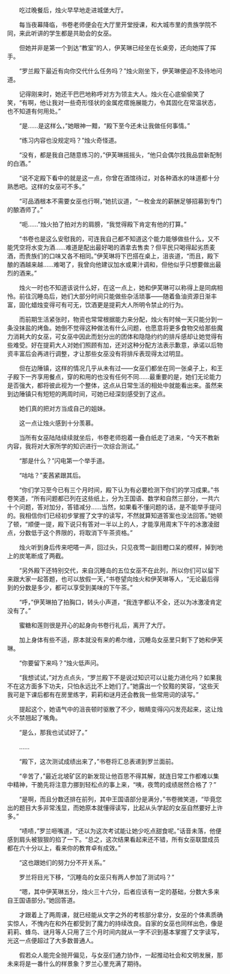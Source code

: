 　　吃过晚餐后，烛火早早地走进城堡大厅。

　　每当夜幕降临，书卷老师便会在大厅里开堂授课，和大城市里的贵族学院不同，来此听讲的学生都是共助会的女巫。

　　但她并非是第一个到达“教室”的人，伊芙琳已经坐在长桌旁，还向她挥了挥手。

　　“罗兰殿下最近有向你交代什么任务吗？”烛火刚坐下，伊芙琳便迫不及待地问道。

　　记得刚来时，她还干巴巴地称呼对方为领主大人。烛火在心底偷偷笑了笑，“有啊，他让我对一些奇形怪状的金属疙瘩施展能力，令其固化在常温状态，也不知道有何用处。”

　　“是……是这样么，”她眼神一黯，“殿下至今还未让我做任何事情。”

　　“练习内容也没规定吗？”烛火奇怪道。

　　“没有，都是我自己随意练习的，”伊芙琳摇摇头，“他只会偶尔找我品尝新配制的白酒。”

　　“说不定殿下看中的就是这一点，你曾在酒馆待过，对各种酒水的味道都十分熟悉吧。这样的女巫可不多。”

　　“可品酒根本不需要女巫也行啊，”她抗议道，“一枚金龙的薪酬足够招募到专门的酿酒师了。”

　　“呃……”烛火拍了拍对方的肩膀，“我觉得殿下肯定有他的打算。”

　　“书卷也是这么安慰我的，可连我自己都不知道这个能力能够做些什么，又不能凭空将水变为酒……难道是配出最好喝的酒拿去售卖？但平民只喝得起劣质麦酒，而贵族们的口味又各不相同。”伊芙琳将下巴搭在桌上，沮丧道，“而且，殿下酿的酒越来越……难喝了，我曾向他建议加水或果汁调和，但他似乎只想要做出最烈的酒来。”

　　烛火一时也不知道该说什么好，在这一点上，她和伊芙琳可以称得上是同病相怜。前往沉睡岛后，她们大部分时间只能做些杂活琐事——随着鱼油资源日渐丰富，固化蜡烛变得可有可无，饮酒更是提莉大人所明令禁止的行为。

　　而前期生活紧张时，物资也常常根据能力来分配，烛火有时候一天只能分到一条没抹盐的烤鱼。她倒不觉得这种做法有什么问题，也愿意将更多食物交给那些魔力消耗大的女巫，可女巫中因此而划分出的团体和隐隐约约的排斥感却让她觉得有些难受。好在提莉大人对她们照顾有加，还对这种分配方法表示歉意，承诺以后物资丰富后会再进行调整，才让那些女巫没有将排斥表现得太过明显。

　　但在边陲镇，这样的情况几乎从未有过——女巫们都坐在同一张桌子上，和王子殿下一齐享用餐点，穿的和用的也没有任何不同……最重要的是，她们无论能力是否强大，都将彼此视为一个整体，这点从日常生活的相处中就能看出来。虽然来到边陲镇只有短短的两周时间，可她已经深刻感受到了这点。

　　她们真的把对方当成自己的姐妹。

　　这一点让烛火感到十分羡慕。

　　当所有女巫陆陆续续就坐后，书卷老师抱着一叠白纸走了进来，“今天不教新内容，我将对大家所学的知识进行一次综合测试。”

　　“那是什么？”闪电第一个举手道。

　　“咕咕？”麦茜紧跟其后。

　　“你们学习至今已有三个月时间，殿下认为有必要检测下你们的学习成果。”书卷笑道，“所有问题都已列在这些纸上，分为王国语、数学和自然三部分，一共六十个问题，答对加分，答错减分……当然，如果看不懂问题的话，是不能举手提问的。我相信你们已经初步掌握了文字的读写，不然就算知道答案也没法回答。”她顿了顿，“顺便一提，殿下说只有答对一半以上的人，才能享用周末下午的冰激凌甜点，分数低于这个界限的，将取消下午茶资格。”

　　烛火听到身后传来吧嗒一声，回过头，只见夜莺一副目瞪口呆的模样，掉到地上的炭笔断成了两截。

　　“另外殿下还特别交代，来自沉睡岛的五位女巫不在此列，所以你们可以留下来跟大家一起答题，也可以放假一天，”书卷望向烛火和伊芙琳等人，“无论最后得到的分数是多少，都可以享受到美味的下午茶。”

　　“呼，”伊芙琳拍了拍胸口，转头小声道，“我连字都认不全，还以为冰激凌肯定没有了。”

　　蜜糖和莲则很是开心的起身向书卷行礼后，离开了大厅。

　　加上身体有些不适，原本就没有来的希尔维，沉睡岛女巫里只剩下了她和伊芙琳。

　　“你要留下来吗？”烛火低声问。

　　“我想试试，”对方点点头，“罗兰殿下不是说过知识可以让能力进化吗？如果我不在这方面多下功夫，只怕永远比不上她们了。”她露出一个狡黠的笑容，“这些天我可是下课后都有在房里练字，莉莉和谜月还会教我一些常用词的读写。”

　　提起这个，她语气中的沮丧顿时驱散了不少，眼睛变得闪闪发亮起来，这让烛火不禁翘起了嘴角。

　　“是么，那我也试试好了。”

　　……

　　“殿下，这次测试成绩出来了，”书卷将汇总表递到罗兰面前。

　　“辛苦了，”最近北坡矿区的新发现让他百思不得其解，就连日常工作都难以集中精神，干脆先将注意力挪到轻松点的事上来，“咦，夜莺的成绩居然合格了？”

　　“是啊，而且分数还排在前列，其中王国语部分是满分，”书卷微笑道，“毕竟您出的题目大多非常浅显，而她原本就懂得读写，比起从头学起的女巫自然要好上许多。”

　　“啧啧，”罗兰咂嘴道，“还以为这次考试能让她少吃点甜食呢。”话音未落，他便感到肩头被狠狠的掐了一下。“总之，这次结果看起来还不错，所有女巫联盟成员都在六十分以上，看来你的教育卓有成效。”

　　“这也跟她们的努力分不开关系。”

　　罗兰将目光下移，“沉睡岛的女巫只有两人参加了测试吗？”

　　“嗯，其中伊芙琳五分，烛火三十六分，后者应该有一定的基础，分数大多来自王国语部分。”她回答道。

　　才跟着上了两周课，就已经能从文字之外的考核部分拿分，女巫的个体素质确实惊人，不愧内在和外在都受到了魔力的持续改良。自家的女巫也同样出色，像是莉莉、蜂鸟、谜月等人只用了三个月时间内就从一字不识到基本掌握了文字读写，光这一点便超过了大多数普通人。

　　假若众人能完全抛开偏见，与女巫们通力协作，一起推动社会和文明发展，那未来将是一番什么的样景象？罗兰心里充满了期待。
